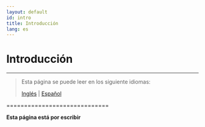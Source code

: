 ```yaml
---
layout: default
id: intro
title: Introducción
lang: es
---
```


# Introducción

---

> Esta página se puede leer en los siguiente idiomas:
> 
> [Inglés](#) | [Español](/beeping/es/intro.html)

=============================

**Esta página está por escribir**
